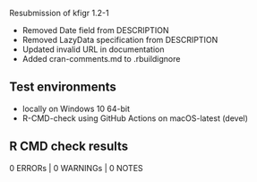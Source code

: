 Resubmission of kfigr 1.2-1 

- Removed Date field from DESCRIPTION
- Removed LazyData specification from DESCRIPTION
- Updated invalid URL in documentation
- Added cran-comments.md to .rbuildignore

## Test environments

- locally on Windows 10 64-bit
- R-CMD-check using GitHub Actions on macOS-latest (devel)

## R CMD check results

0 ERRORs | 0 WARNINGs | 0 NOTES